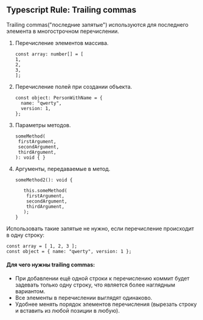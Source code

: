 ## Typescript Rule: Trailing commas

Trailing commas("последние запятые") используются для последнего элемента в многострочном перечислении.
1. Перечисление элементов массива.
    ```
    const array: number[] = [
    1,
    2,
    3,
    ];
    ```
2. Перечисление полей при создании объекта.
    ```
    const object: PersonWithName = {
      name: "qwerty",
      version: 1,
    };
    ```
3. Параметры методов.
   ```
   someMethod(
    firstArgument,
    secondArgument,
    thirdArgument,  
   ): void { }
   ```
4. Аргументы, передаваемые в метод.
    ```
    someMethod2(): void {
    
       this.someMethod(
        firstArgument,
        secondArgument,
        thirdArgument,  
       );
    }
    ```
Использовать такие запятые не нужно, если перечисление происходит в одну строку:
```
const array = [ 1, 2, 3 ];
const object = { name: "qwerty", version: 1 };
```
   
#### Для чего нужны trailing commas: 
- При добавлении ещё одной строки к перечислению коммит будет задевать только одну строку, что является более наглядным вариантом.
- Все элементы в перечислении выглядят одинаково.
- Удобнее менять порядок элементов перечисления (вырезать строку и вставить из любой позиции в любую).   
